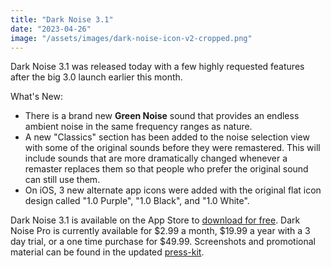 ```yaml
---
title: "Dark Noise 3.1"
date: "2023-04-26"
image: "/assets/images/dark-noise-icon-v2-cropped.png"
---
```


Dark Noise 3.1 was released today with a few highly requested features after the big 3.0 launch earlier this month.

What's New:
* There is a brand new **Green Noise** sound that provides an endless ambient noise in the same frequency ranges as nature.
* A new "Classics" section has been added to the noise selection view with some of the original sounds before they were remastered. This will include sounds that are more dramatically changed whenever a remaster replaces them so that people who prefer the original sound can still use them.
* On iOS, 3 new alternate app icons were added with the original flat icon design called "1.0 Purple", "1.0 Black", and "1.0 White".

Dark Noise 3.1 is available on the App Store to [download for free](https://apps.apple.com/us/app/dark-noise/id1465439395). Dark Noise Pro is currently available for $2.99 a month, $19.99 a year with a 3 day trial, or a one time purchase for $49.99. Screenshots and promotional material can be found in the updated [press-kit](/press).